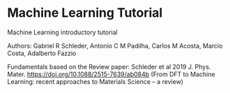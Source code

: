# Machine Learning Tutorial
Machine Learning introductory tutorial

Authors: Gabriel R Schleder, Antonio C M Padilha, Carlos M Acosta, Marcio Costa, Adalberto Fazzio 

Fundamentals based on the Review paper: Schleder et al 2019 J. Phys. Mater. https://doi.org/10.1088/2515-7639/ab084b
(From DFT to Machine Learning: recent approaches to Materials Science – a review)
